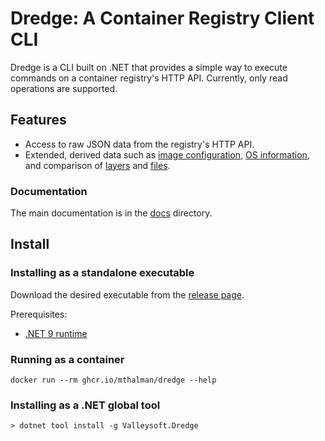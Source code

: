 # Dredge: A Container Registry Client CLI

Dredge is a CLI built on .NET that provides a simple way to execute commands on a container registry's HTTP API. Currently, only read operations are supported.

## Features

* Access to raw JSON data from the registry's HTTP API.
* Extended, derived data such as [image configuration](docs/commands/images.md#inspect-image-configuration), [OS information](docs/commands/images.md#image-os-information), and comparison of [layers](docs/commands/images.md#compare-image-layers) and [files](docs/commands/images.md#compare-image-files).

### Documentation

The main documentation is in the [docs](docs) directory.

## Install

### Installing as a standalone executable

Download the desired executable from the [release page](https://github.com/mthalman/dredge/releases).

Prerequisites:
* [.NET 9 runtime](https://dotnet.microsoft.com/download/dotnet/9.0)

### Running as a container

```shell
docker run --rm ghcr.io/mthalman/dredge --help
```

### Installing as a .NET global tool

```console
> dotnet tool install -g Valleysoft.Dredge
```
